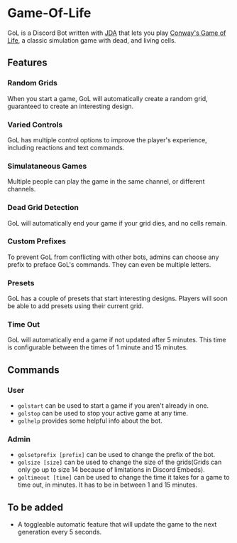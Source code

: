 # Game-Of-Life
GoL is a Discord Bot written with [JDA](https://github.com/DV8FromTheWorld/JDA) that lets you play [Conway's Game of Life](https://en.wikipedia.org/wiki/Conway's_Game_of_Life), a classic simulation game with dead, and living cells.

## Features
### Random Grids
When you start a game, GoL will automatically create a random grid, guaranteed to create an interesting design.
### Varied Controls
GoL has multiple control options to improve the player's experience, including reactions and text commands.
### Simulataneous Games
Multiple people can play the game in the same channel, or different channels.
### Dead Grid Detection
GoL will automatically end your game if your grid dies, and no cells remain.
### Custom Prefixes
To prevent GoL from conflicting with other bots, admins can choose any prefix to preface GoL's commands. They can even be multiple letters.
### Presets
GoL has a couple of presets that start interesting designs. Players will soon be able to add presets using their current grid.
### Time Out
GoL will automatically end a game if not updated after 5 minutes. This time is configurable between the times of 1 minute and 15 minutes.
## Commands
### User
- ``golstart`` can be used to start a game if you aren't already in one.
- ``golstop`` can be used to stop your active game at any time.
- ``golhelp`` provides some helpful info about the bot.
### Admin
- ``golsetprefix [prefix]`` can be used to change the prefix of the bot.
- ``golsize [size]`` can be used to change the size of the grids(Grids can only go up to size 14 because of limitations in Discord Embeds).
- ``goltimeout [time]`` can be used to change the time it takes for a game to time out, in minutes. It has to be in between 1 and 15 minutes.

## To be added
- A toggleable automatic feature that will update the game to the next generation every 5 seconds.